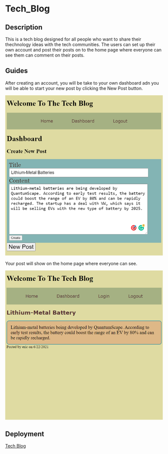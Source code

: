 # Tech_Blog

## Description

This is a tech blog designed for all people who want to share their thechnology ideas with the tech communities. The users can set up their own account and post their posts on to the home page where everyone can see them can comment on their posts.

## Guides

After creating an account, you will be take to your own dashboard adn you will be able to start your new post by clicking the New Post button.

!["new post added"](./assets/screenshot1.PNG)

Your post will show on the home page where everyone can see.

!["home page"](./assets/screenshot2.PNG)

## Deployment

[Tech Blog](https://peaceful-garden-51483.herokuapp.com/)
